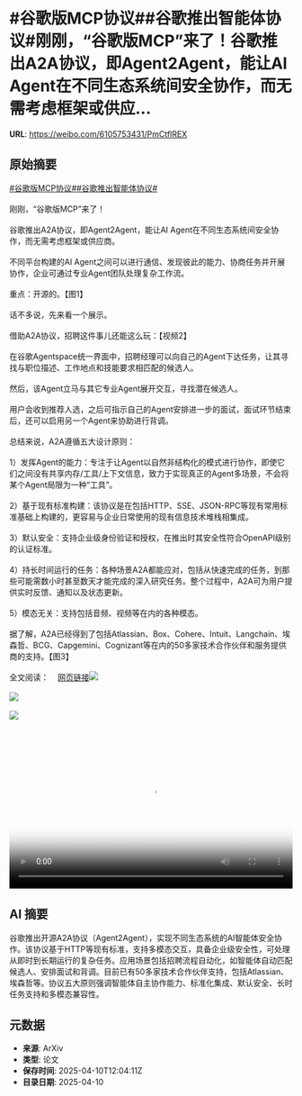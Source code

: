 # #谷歌版MCP协议##谷歌推出智能体协议#刚刚，“谷歌版MCP”来了！谷歌推出A2A协议，即Agent2Agent，能让AI Agent在不同生态系统间安全协作，而无需考虑框架或供应...

**URL**: https://weibo.com/6105753431/PmCtflREX

## 原始摘要

<a href="https://m.weibo.cn/search?containerid=231522type%3D1%26t%3D10%26q%3D%23%E8%B0%B7%E6%AD%8C%E7%89%88MCP%E5%8D%8F%E8%AE%AE%23&amp;extparam=%23%E8%B0%B7%E6%AD%8C%E7%89%88MCP%E5%8D%8F%E8%AE%AE%23" data-hide=""><span class="surl-text">#谷歌版MCP协议#</span></a><a href="https://m.weibo.cn/search?containerid=231522type%3D1%26t%3D10%26q%3D%23%E8%B0%B7%E6%AD%8C%E6%8E%A8%E5%87%BA%E6%99%BA%E8%83%BD%E4%BD%93%E5%8D%8F%E8%AE%AE%23&amp;extparam=%23%E8%B0%B7%E6%AD%8C%E6%8E%A8%E5%87%BA%E6%99%BA%E8%83%BD%E4%BD%93%E5%8D%8F%E8%AE%AE%23" data-hide=""><span class="surl-text">#谷歌推出智能体协议#</span></a><br><br>刚刚，“谷歌版MCP”来了！<br><br>谷歌推出A2A协议，即Agent2Agent，能让AI Agent在不同生态系统间安全协作，而无需考虑框架或供应商。<br><br>不同平台构建的AI Agent之间可以进行通信、发现彼此的能力、协商任务并开展协作，企业可通过专业Agent团队处理复杂工作流。<br><br>重点：开源的。【图1】<br><br>话不多说，先来看一个展示。<br><br>借助A2A协议，招聘这件事儿还能这么玩：【视频2】<br><br>在谷歌Agentspace统一界面中，招聘经理可以向自己的Agent下达任务，让其寻找与职位描述、工作地点和技能要求相匹配的候选人。<br><br>然后，该Agent立马与其它专业Agent展开交互，寻找潜在候选人。<br><br>用户会收到推荐人选，之后可指示自己的Agent安排进一步的面试，面试环节结束后，还可以启用另一个Agent来协助进行背调。<br><br>总结来说，A2A遵循五大设计原则：<br><br>1）发挥Agent的能力：专注于让Agent以自然非结构化的模式进行协作，即使它们之间没有共享内存/工具/上下文信息，致力于实现真正的Agent多场景，不会将某个Agent局限为一种“工具”。<br><br>2）基于现有标准构建：该协议是在包括HTTP、SSE、JSON-RPC等现有常用标准基础上构建的，更容易与企业日常使用的现有信息技术堆栈相集成。<br><br>3）默认安全：支持企业级身份验证和授权，在推出时其安全性符合OpenAPI级别的认证标准。<br><br>4）持长时间运行的任务：各种场景A2A都能应对，包括从快速完成的任务，到那些可能需数小时甚至数天才能完成的深入研究任务。整个过程中，A2A可为用户提供实时反馈、通知以及状态更新。<br><br>5）模态无关：支持包括音频、视频等在内的各种模态。<br><br>据了解，A2A已经得到了包括Atlassian、Box、Cohere、Intuit、Langchain、埃森哲、BCG、Capgemini、Cognizant等在内的50多家技术合作伙伴和服务提供商的支持。【图3】<br><br>全文阅读：<a href="https://weibo.cn/sinaurl?u=https%3A%2F%2Fmp.weixin.qq.com%2Fs%2FDrs9nBevbtIk3kFAa-b0GQ" data-hide=""><span class="url-icon"><img style="width: 1rem;height: 1rem" src="https://h5.sinaimg.cn/upload/2015/09/25/3/timeline_card_small_web_default.png" referrerpolicy="no-referrer"></span><span class="surl-text">网页链接</span></a><img style="" src="https://tvax3.sinaimg.cn/large/006Fd7o3gy1i0brdcqvy3j30zk0mf7do.jpg" referrerpolicy="no-referrer"><br><br><img style="" src="https://tvax1.sinaimg.cn/large/006Fd7o3ly1i0brlo4dvkj31hc0u0jtx.jpg" referrerpolicy="no-referrer"><br><br><img style="" src="https://tvax1.sinaimg.cn/large/006Fd7o3gy1i0brdgots7j30zk0jx46v.jpg" referrerpolicy="no-referrer"><br><br><br clear="both"><div style="clear: both"></div><video controls="controls" poster="https://tvax2.sinaimg.cn/orj480/006Fd7o3ly1i0brln70w0j31hc0u0jtx.jpg" style="width: 100%"><source src="https://f.video.weibocdn.com/o0/Lsj6Tyywlx08nmAQjTKo010412007xxv0E010.mp4?label=mp4_720p&amp;template=1010x720.25.0&amp;ori=0&amp;ps=1CwnkDw1GXwCQx&amp;Expires=1744290166&amp;ssig=5Y%2FJwJiV%2FW&amp;KID=unistore,video"><source src="https://f.video.weibocdn.com/o0/XCFerW38lx08nmAQ89pu010412003Jtu0E010.mp4?label=mp4_hd&amp;template=672x480.25.0&amp;ori=0&amp;ps=1CwnkDw1GXwCQx&amp;Expires=1744290166&amp;ssig=a4HqOvGxQM&amp;KID=unistore,video"><source src="https://f.video.weibocdn.com/o0/Gx4OXGY0lx08nmAPHEda010412002hRM0E010.mp4?label=mp4_ld&amp;template=506x360.25.0&amp;ori=0&amp;ps=1CwnkDw1GXwCQx&amp;Expires=1744290166&amp;ssig=Ie1APSzGcW&amp;KID=unistore,video"><p>视频无法显示，请前往<a href="https://video.weibo.com/show?fid=1034%3A5153908884963373" target="_blank" rel="noopener noreferrer">微博视频</a>观看。</p></video>

## AI 摘要

谷歌推出开源A2A协议（Agent2Agent），实现不同生态系统的AI智能体安全协作。该协议基于HTTP等现有标准，支持多模态交互，具备企业级安全性，可处理从即时到长期运行的复杂任务。应用场景包括招聘流程自动化，如智能体自动匹配候选人、安排面试和背调。目前已有50多家技术合作伙伴支持，包括Atlassian、埃森哲等。协议五大原则强调智能体自主协作能力、标准化集成、默认安全、长时任务支持和多模态兼容性。

## 元数据

- **来源**: ArXiv
- **类型**: 论文
- **保存时间**: 2025-04-10T12:04:11Z
- **目录日期**: 2025-04-10
